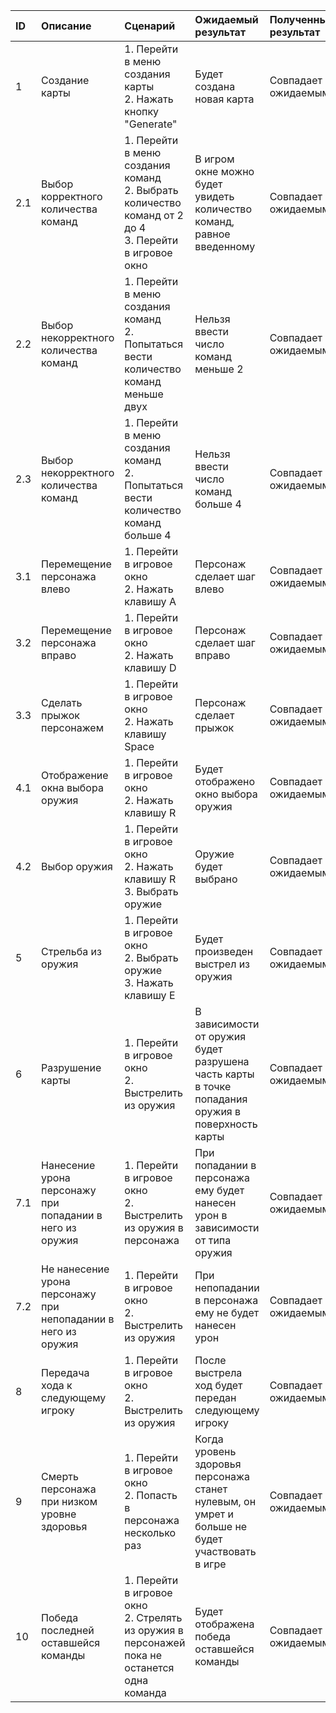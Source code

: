 |ID|Описание|Сценарий|Ожидаемый результат|Полученный результат|Итог|
|:---|:---|:---|:---|:---|:---|
|1|Создание карты|1. Перейти в меню создания карты<br>2. Нажать кнопку "Generate"| Будет создана новая карта|Совпадает с ожидаемым|Пройден|
|2.1|Выбор корректного количества команд|1. Перейти в меню создания команд<br>2. Выбрать количество команд от 2 до  4<br>3. Перейти в игровое окно|В игром окне можно будет увидеть количество команд, равное введенному|Совпадает с ожидаемым|Пройден|
|2.2|Выбор некорректного количества команд|1. Перейти в меню создания команд<br>2. Попытаться вести количество команд меньше двух|Нельзя ввести число команд меньше 2|Совпадает с ожидаемым|Пройден|
|2.3|Выбор некорректного количества команд|1. Перейти в меню создания команд<br>2. Попытаться вести количество команд больше 4|Нельзя ввести число команд больше 4|Совпадает с ожидаемым|Пройден|
|3.1|Перемещение персонажа влево|1. Перейти в игровое окно<br>2. Нажать клавишу A|Персонаж сделает шаг влево|Совпадает с ожидаемым|Пройден|
|3.2|Перемещение персонажа вправо|1. Перейти в игровое окно<br>2. Нажать клавишу D|Персонаж сделает шаг вправо|Совпадает с ожидаемым|Пройден|
|3.3|Сделать прыжок персонажем|1. Перейти в игровое окно<br>2. Нажать клавишу Space|Персонаж сделает прыжок|Совпадает с ожидаемым|Пройден|
|4.1|Отображение окна выбора оружия|1. Перейти в игровое окно<br>2. Нажать клавишу R|Будет отображено окно выбора оружия|Совпадает с ожидаемым|Пройден|
|4.2|Выбор оружия|1. Перейти в игровое окно<br>2. Нажать клавишу R<br>3. Выбрать оружие|Оружие будет выбрано|Совпадает с ожидаемым|Пройден|
|5|Стрельба из оружия|1. Перейти в игровое окно<br>2. Выбрать оружие<br>3. Нажать клавишу E|Будет произведен выстрел из оружия|Совпадает с ожидаемым|Пройден|
|6|Разрушение карты|1. Перейти в игровое окно<br>2. Выстрелить из оружия|В зависимости от оружия будет разрушена часть карты в точке попадания оружия в поверхность карты|Совпадает с ожидаемым|Пройден|
|7.1|Нанесение урона персонажу при попадании в него из оружия|1. Перейти в игровое окно<br>2. Выстрелить из оружия в персонажа|При попадании в персонажа ему будет нанесен урон в зависимости от типа оружия|Совпадает с ожидаемым|Пройден|
|7.2|Не нанесение урона персонажу при непопадании в него из оружия|1. Перейти в игровое окно<br>2. Выстрелить из оружия|При непопадании в персонажа ему не будет нанесен урон|Совпадает с ожидаемым|Пройден|
|8|Передача хода к следующему игроку|1. Перейти в игровое окно<br>2. Выстрелить из оружия|После выстрела ход будет передан следующему игроку|Совпадает с ожидаемым|Пройден|
|9|Смерть персонажа при низком уровне здоровья|1. Перейти в игровое окно<br>2. Попасть в персонажа несколько раз|Когда уровень здоровья персонажа станет нулевым, он умрет и больше не будет участвовать в игре|Совпадает с ожидаемым|Пройден|
|10|Победа последней оставшейся команды|1. Перейти в игровое окно<br>2. Стрелять из оружия в персонажей пока не останется одна команда|Будет отображена победа оставшейся команды|Совпадает с ожидаемым|Пройден|